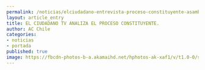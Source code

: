```yaml
---
permalink: /noticias/elciudadano-entrevista-proceso-constituyente-asamblea-sagredo.html
layout: article_entry
title: EL CIUDADANO TV ANALIZA EL PROCESO CONSTITUYENTE.
author: AC Chile
categories: 
- noticias
- portada
published: true
image: https://fbcdn-photos-b-a.akamaihd.net/hphotos-ak-xaf1/v/t1.0-0/s480x480/13100792_10208747384393580_4141189350694107722_n.jpg?oh=ccf6a9e9396dba89f52c562815fd0d37&oe=57A19F6C&__gda__=1470860185_5386542a60c7ae09e1adc88f9b1fae0c
---
```


<iframe width="420" height="315" src="blob:https%3A//www.facebook.com/76898b2a-bc40-44cd-8764-7508361a94dc" frameborder="0" allowfullscreen></iframe>
